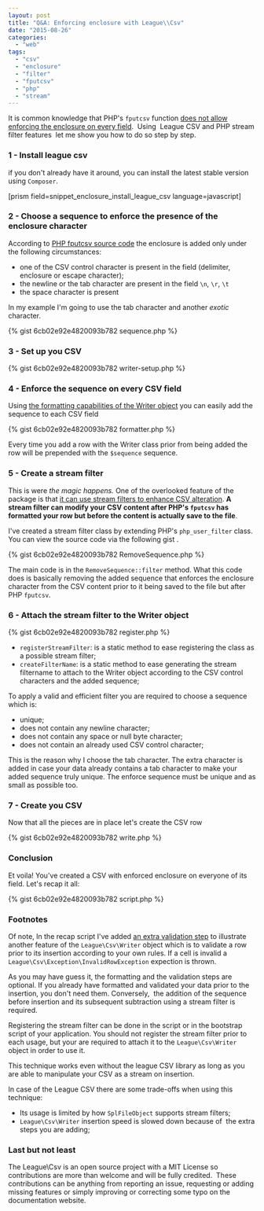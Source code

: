 ```yaml
---
layout: post
title: "Q&A: Enforcing enclosure with League\\Csv"
date: "2015-08-26"
categories: 
  - "web"
tags: 
  - "csv"
  - "enclosure"
  - "filter"
  - "fputcsv"
  - "php"
  - "stream"
---
```


It is common knowledge that PHP's `fputcsv` function [does not allow enforcing the enclosure on every field](http://stackoverflow.com/questions/2489553/forcing-fputcsv-to-use-enclosure-for-all-fields).  Using  League CSV and PHP stream filter features  let me show you how to do so step by step.

### 1 - Install league csv

if you don't already have it around, you can install the latest stable version using `Composer`.

\[prism field=snippet\_enclosure\_install\_league\_csv language=javascript\]

### 2 - Choose a sequence to enforce the presence of the enclosure character

According to [PHP fputcsv source code](https://github.com/php/php-src/blob/master/ext/standard/file.c#L1879) the enclosure is added only under the following circumstances:

- one of the CSV control character is present in the field (delimiter, enclosure or escape character);
- the newline or the tab character are present in the field `\n`, `\r`, `\t`
- the space character is present

In my example I'm going to use the tab character and another _exotic_ character.

{% gist 6cb02e92e4820093b782 sequence.php %}

### 3 - Set up you CSV

{% gist 6cb02e92e4820093b782 writer-setup.php %}

### 4 - Enforce the sequence on every CSV field

Using [the formatting capabilities of the Writer object](http://csv.thephpleague.com/inserting/#row-formatting) you can easily add the sequence to each CSV field

{% gist 6cb02e92e4820093b782 formatter.php %}

Every time you add a row with the Writer class prior from being added the row will be prepended with the `$sequence` sequence.

### 5 - Create a stream filter

This is were _the magic happens._ One of the overlooked feature of the package is that [it can use stream filters to enhance CSV alteration](http://csv.thephpleague.com/filtering/). **A stream filter can modify your CSV content after PHP's `fputcsv` has formatted your row but before the content is actually save to the file**.

I've created a stream filter class by extending PHP's `php_user_filter` class. You can view the source code via the following gist .

{% gist 6cb02e92e4820093b782 RemoveSequence.php %}

The main code is in the `RemoveSequence::filter` method. What this code does is basically removing the added sequence that enforces the enclosure character from the CSV content prior to it being saved to the file but after PHP `fputcsv`.

### 6 - Attach the stream filter to the Writer object

{% gist 6cb02e92e4820093b782 register.php %}

- `registerStreamFilter`: is a static method to ease registering the class as a possible stream filter;
- `createFilterName`: is a static method to ease generating the stream filtername to attach to the Writer object according to the CSV control characters and the added sequence;

To apply a valid and efficient filter you are required to choose a sequence which is:

- unique;
- does not contain any newline character;
- does not contain any space or null byte character;
- does not contain an already used CSV control character;

This is the reason why I choose the tab character. The extra character is added in case your data already contains a tab character to make your added sequence truly unique. The enforce sequence must be unique and as small as possible too.

### 7 - Create you CSV

Now that all the pieces are in place let's create the CSV row

{% gist 6cb02e92e4820093b782 write.php %}

### Conclusion

Et voila! You've created a CSV with enforced enclosure on everyone of its field. Let's recap it all:

{% gist 6cb02e92e4820093b782 script.php %}

### Footnotes

Of note, In the recap script I've added [an extra validation step](http://csv.thephpleague.com/inserting/#row-validation) to illustrate another feature of the `League\Csv\Writer` object which is to validate a row prior to its insertion according to your own rules. If a cell is invalid a `League\Csv\Exception\InvalidRowException` expection is thrown.

As you may have guess it, the formatting and the validation steps are optional. If you already have formatted and validated your data prior to the insertion, you don't need them. Conversely,  the addition of the sequence before insertion and its subsequent subtraction using a stream filter is required.

Registering the stream filter can be done in the script or in the bootstrap script of your application. You should not register the stream filter prior to each usage, but your are required to attach it to the `League\Csv\Writer` object in order to use it.

This technique works even without the league CSV library as long as you are able to manipulate your CSV as a stream on insertion.

In case of the League CSV there are some trade-offs when using this technique:

- Its usage is limited by how `SplFileObject` supports stream filters;
- `League\Csv\Writer` insertion speed is slowed down because of  the extra steps you are adding;

### Last but not least

The League\\Csv is an open source project with a MIT License so contributions are more than welcome and will be fully credited.  These contributions can be anything from reporting an issue, requesting or adding missing features or simply improving or correcting some typo on the documentation website.
